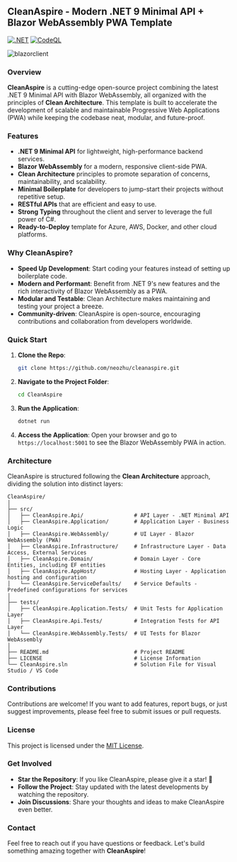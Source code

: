 ## CleanAspire - Modern .NET 9 Minimal API + Blazor WebAssembly PWA Template
[![.NET](https://github.com/neozhu/cleanaspire/actions/workflows/dotnet.yml/badge.svg)](https://github.com/neozhu/cleanaspire/actions/workflows/dotnet.yml)
[![CodeQL](https://github.com/neozhu/cleanaspire/actions/workflows/github-code-scanning/codeql/badge.svg)](https://github.com/neozhu/cleanaspire/actions/workflows/github-code-scanning/codeql)

![blazorclient](https://github.com/user-attachments/assets/013b167b-59fa-42d7-a2f7-ffec301c4e11)
### Overview

**CleanAspire** is a cutting-edge open-source project combining the latest .NET 9 Minimal API with Blazor WebAssembly, all organized with the principles of **Clean Architecture**. This template is built to accelerate the development of scalable and maintainable Progressive Web Applications (PWA) while keeping the codebase neat, modular, and future-proof.


### Features

- **.NET 9 Minimal API** for lightweight, high-performance backend services.
- **Blazor WebAssembly** for a modern, responsive client-side PWA.
- **Clean Architecture** principles to promote separation of concerns, maintainability, and scalability.
- **Minimal Boilerplate** for developers to jump-start their projects without repetitive setup.
- **RESTful APIs** that are efficient and easy to use.
- **Strong Typing** throughout the client and server to leverage the full power of C#.
- **Ready-to-Deploy** template for Azure, AWS, Docker, and other cloud platforms.

### Why CleanAspire?

- **Speed Up Development**: Start coding your features instead of setting up boilerplate code.
- **Modern and Performant**: Benefit from .NET 9's new features and the rich interactivity of Blazor WebAssembly as a PWA.
- **Modular and Testable**: Clean Architecture makes maintaining and testing your project a breeze.
- **Community-driven**: CleanAspire is open-source, encouraging contributions and collaboration from developers worldwide.

### Quick Start

1. **Clone the Repo**:
   ```bash
   git clone https://github.com/neozhu/cleanaspire.git
   ```

2. **Navigate to the Project Folder**:
   ```bash
   cd CleanAspire
   ```

3. **Run the Application**:
   ```bash
   dotnet run
   ```

4. **Access the Application**:
   Open your browser and go to `https://localhost:5001` to see the Blazor WebAssembly PWA in action.

### Architecture

CleanAspire is structured following the **Clean Architecture** approach, dividing the solution into distinct layers:

```
CleanAspire/
│
├── src/
│   ├── CleanAspire.Api/                # API Layer - .NET Minimal API
│   ├── CleanAspire.Application/        # Application Layer - Business Logic
│   ├── CleanAspire.WebAssembly/        # UI Layer - Blazor WebAssembly (PWA)
│   ├── CleanAspire.Infrastructure/     # Infrastructure Layer - Data Access, External Services
│   ├── CleanAspire.Domain/             # Domain Layer - Core Entities, including EF entities
│   ├── CleanAspire.AppHost/            # Hosting Layer - Application hosting and configuration
│   └── CleanAspire.ServiceDefaults/    # Service Defaults - Predefined configurations for services
│
├── tests/
│   ├── CleanAspire.Application.Tests/  # Unit Tests for Application Layer
│   ├── CleanAspire.Api.Tests/          # Integration Tests for API Layer
│   └── CleanAspire.WebAssembly.Tests/  # UI Tests for Blazor WebAssembly
│
├── README.md                           # Project README
├── LICENSE                             # License Information
└── CleanAspire.sln                     # Solution File for Visual Studio / VS Code
```

### Contributions

Contributions are welcome! If you want to add features, report bugs, or just suggest improvements, please feel free to submit issues or pull requests.

### License

This project is licensed under the [MIT License](LICENSE).

### Get Involved

- **Star the Repository**: If you like CleanAspire, please give it a star! 🌟
- **Follow the Project**: Stay updated with the latest developments by watching the repository.
- **Join Discussions**: Share your thoughts and ideas to make CleanAspire even better.

### Contact

Feel free to reach out if you have questions or feedback. Let's build something amazing together with **CleanAspire**!

